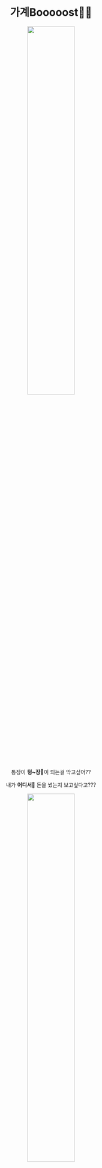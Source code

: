 <div align="center">
  
# 가계Booooost💸🚀 


<img src=https://i.imgur.com/wTWttsn.png width=50%>


통장이 **텅~장**💸이 되는걸 막고싶어??

내가 **어디서**🚩 돈을 썼는지 보고싶다고???


<img src=https://i.imgur.com/MWrmoOa.png width=50%>


그렇다면 알려주는게 인지상정 ⁉

이 세상의 **텅장을 막기 위해** 🚨

이 세상의 **통장을 지키기 위해**

내가 쓴 돈을 **지도**로 위치를 알려주는

부스트캠프 **귀**.염.**둥**.이.의 **가계Boost**💸🚀다아옹
<br>
<br>
  
**<`코틀린이`가 알려주는 가계Boost로 통장 관리하기!>**
```
1. 내가 지출한 금액과 위치를 적는다.
2. 지도로 어디서 돈을 많이 썼는지 확인한다.
3. 한달에 얼마나 지출했는지 통계를 확인한다.
```

내가 **어디서** 돈을 많이 쓰는지 확인하고 <br>
어디서 **지출을 줄여야** 할지 살펴 볼 기회라아아옹 😻

</div>
<br>
  
## 🤼‍♂️🤼‍♀️ 팀원 
|[K009 김영훈](https://github.com/kim0hoon)|[K011 김지현](https://github.com/7hong13)|[K032 신재혁](https://github.com/sus0985)|[K034 안하현](https://github.com/anhahyoun)|
|:----:|:----:|:----:|:----:|
|<img src="https://github.com/kim0hoon.png" width="100">|<img src="https://github.com/7hong13.png" width="100">|<img src="https://github.com/sus0985.png" width=100>|<img src="https://github.com/anhahyoun.png" width="100">|
 
<br>
  
## 🎯 프로젝트 목표 
1️⃣ 지도 API 사용
  
2️⃣ 라이브러리 사용 안하고 달력 만들기
  
3️⃣ Koin 사용

<br>
  
## 💡 프로젝트 주요 기능

1️⃣ 달력에 지출/수입 금액을 표시할 수 있습니다.
  
2️⃣ 원하는 기간의 지출/수입 통계를 확인할 수 있습니다.
  
3️⃣ 지도를 통해 어느 곳에서 지출/수입이 있었는지 확인할 수 있습니다.

<br>
  
## 🎞 데모 영상
  준비중
 
<br>
  
## 🔗 관련 링크
- [Ground rule](https://cuddly-fir-e09.notion.site/39dffbe249be45599aac0e1db06d4c25)
- [Backlog](https://docs.google.com/spreadsheets/d/1DGLHnlF7mAqhZZ-C_aFjou7Zl4KE4YrJlnghAUXCOyg/edit#gid=0)

<br>
  
## ⚙ 개발 환경
- [![Android](https://img.shields.io/badge/Android%20Studio-Arctic%20Fox%20%7C%202020.3.1%20Patch%203-blue)]()
- [![Kotlin](https://img.shields.io/badge/language-kotlin-yellow)]()

## 데모 영상
- 2주차 스프린트: https://youtu.be/BN5JgnGBhhU
